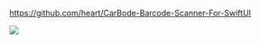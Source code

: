 https://github.com/heart/CarBode-Barcode-Scanner-For-SwiftUI

![](https://raw.githubusercontent.com/heart/CarBode-Barcode-Scanner-For-SwiftUI/master/logo/demo.gif)

